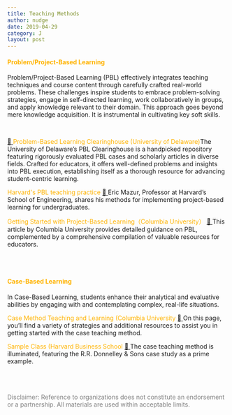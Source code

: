 ```yaml
---
title: Teaching Methods
author: nudge
date: 2019-04-29
category: J
layout: post
---
```



#### <span style="color:#ffb300; font-weight:bold;">Problem/Project-Based Learning</span>

Problem/Project-Based Learning (PBL) effectively integrates teaching techniques and course content through carefully crafted real-world problems. These challenges inspire students to embrace problem-solving strategies, engage in self-directed learning, work collaboratively in groups, and apply knowledge relevant to their domain. This approach goes beyond mere knowledge acquisition. It is instrumental in cultivating key soft skills.

<br>

 [ 🔗 ](https://itue.udel.edu/pbl/problems/) <span style="color:#ffb300;">Problem-Based Learning Clearinghouse (University of Delaware)</span>The University of Delaware’s PBL Clearinghouse is a handpicked repository featuring rigorously evaluated PBL cases and scholarly articles in diverse fields. Crafted for educators, it offers well-defined problems and insights into PBL execution, establishing itself as a thorough resource for advancing student-centric learning.
<br>

<span style="color:#ffb300;;">Harvard's PBL teaching practice</span> [ 🔗 ](https://instructionalmoves.gse.harvard.edu/project-based-learning) Eric Mazur, Professor at Harvard’s School of Engineering, shares his methods for implementing project-based learning for undergraduates.
<br>

<span style="color:#ffb300;;">Getting Started with Project-Based Learning（Columbia University）</span> [ 🔗 ](https://ctl.columbia.edu/resources-and-technology/resources/project-based-learning/) This article by Columbia University provides detailed guidance on PBL, complemented by a comprehensive compilation of valuable resources for educators.


<br>
<br>

#### <span style="color:#ffb300; font-weight:bold;">Case-Based Learning </span>


In Case-Based Learning, students enhance their analytical and evaluative abilities by engaging with and contemplating complex, real-life situations.
<br>

<span style="color:#ffb300;;">Case Method Teaching and Learning (Columbia University</span> [ 🔗 ](https://ctl.columbia.edu/resources-and-technology/resources/case-method/) On this page, you’ll find a variety of strategies and additional resources to assist you in getting started with the case teaching method.
<br>

<span style="color:#ffb300;">Sample Class (Harvard Business School</span> [ 🔗 ](https://www.hbs.edu/teaching/case-method/Pages/sample-class.aspx) The case teaching method is illuminated, featuring the R.R. Donnelley & Sons case study as a prime example.



<br>


<br>
<br>
<span style="color: gray">Disclaimer: Reference to organizations does not constitute an endorsement or a partnership. All materials are used within acceptable limits.</span>

<br>
